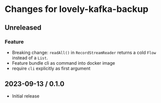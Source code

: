 # Changes for lovely-kafka-backup

## Unreleased

### Feature

- Breaking change: `readAll()` in `RecordStreamReader` returns a cold `Flow` instead of a `List`.
- Feature bundle cli as command into docker image
- require `cli` explicitly as first argument

## 2023-09-13 / 0.1.0

- Initial release
